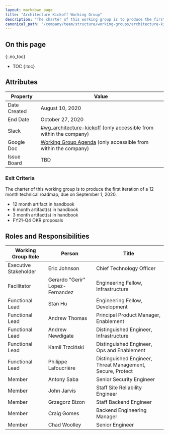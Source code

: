 ```yaml
---
layout: markdown_page
title: "Architecture Kickoff Working Group"
description: "The charter of this working group is to produce the first iteration of a 12 month technical roadmap, due on September 1, 2020."
canonical_path: "/company/team/structure/working-groups/architecture-kickoff/"
---
```


## On this page
{:.no_toc}

- TOC
{:toc}

## Attributes

| Property        | Value           |
|-----------------|-----------------|
| Date Created    | August 10, 2020 |
| End Date | October 27, 2020 |
| Slack           | [#wg_architecture-kickoff](https://gitlab.slack.com/archives/C01787YCUNT) (only accessible from within the company) |
| Google Doc      | [Working Group Agenda](https://docs.google.com/document/d/1n1pslXw6yeoqRmsWGi4VYu9bPg8k46IIXqdUTJR8HSU/edit) (only accessible from within the company) |
| Issue Board     | TBD             |

### Exit Criteria

The charter of this working group is to produce the first iteration of a 12 month technical roadmap, due on September 1, 2020.

* 12 month artifact in handbook
* 6 month artifact(s) in handbook
* 3 month artifact(s) in handbook
* FY21-Q4 OKR proposals


## Roles and Responsibilities

| Working Group Role                       | Person                          | Title                                    |
|------------------------------------------|---------------------------------|------------------------------------------|
| Executive Stakeholder                    | Eric Johnson | Chief Technology Officer |
| Facilitator                              | Gerardo "Gerir" Lopez-Fernandez | Engineering Fellow, Infrastructure            |
| Functional Lead                          | Stan Hu         | Engineering Fellow, Development |
| Functional Lead                          | Andrew Thomas                    | Principal Product Manager, Enablement  |
| Functional Lead                          | Andrew Newdigate | Distinguished Engineer, Infrastructure |
| Functional Lead                     | Kamil Trzciński      | Distinguished Engineer, Ops and Enablement |
| Functional Lead                    | Philippe Lafoucrière | Distinguished Engineer, Threat Management, Secure, Protect |
| Member                                   | Antony Saba       | Senior Security Engineer |
| Member | John Jarvis | Staff Site Reliability Engineer |
| Member | Grzegorz Bizon | Staff Backend Engineer |
| Member | Craig Gomes | Backend Engineering Manager |
| Member | Chad Woolley | Senior Engineer |
